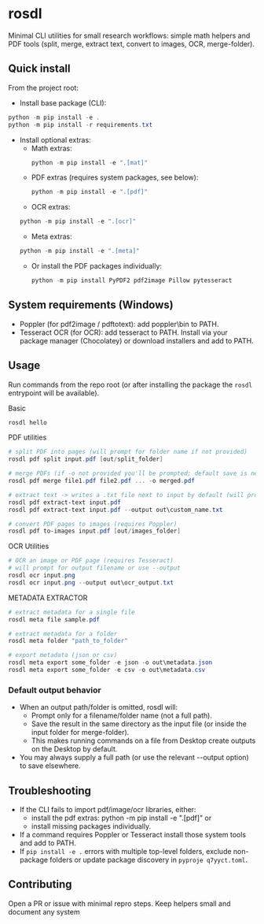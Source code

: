 # rosdl

Minimal CLI utilities for small research workflows: simple math helpers and PDF tools (split, merge, extract text, convert to images, OCR, merge-folder).

## Quick install

From the project root:

- Install base package (CLI):
```powershell
python -m pip install -e .
python -m pip install -r requirements.txt
```

- Install optional extras:
  - Math extras:
    ```powershell
    python -m pip install -e ".[mat]"
    ```
  - PDF extras (requires system packages, see below):
    ```powershell
    python -m pip install -e ".[pdf]"
    ```
  - OCR extras:
  ```powershell
  python -m pip install -e ".[ocr]"
  ```
  - Meta extras:
  ```powershell
  python -m pip install -e ".[meta]"
  ```
  - Or install the PDF packages individually:
    ```powershell
    python -m pip install PyPDF2 pdf2image Pillow pytesseract
    ```

## System requirements (Windows)

- Poppler (for pdf2image / pdftotext): add poppler\bin to PATH.
- Tesseract OCR (for OCR): add tesseract to PATH.
Install via your package manager (Chocolatey) or download installers and add to PATH.

## Usage

Run commands from the repo root (or after installing the package the `rosdl` entrypoint will be available).

Basic
```powershell
rosdl hello
```

<!-- Math
```powershell
rosdl mat addition 2 3
rosdl mat subtraction 5 1
``` -->

PDF utilities
```powershell
# split PDF into pages (will prompt for folder name if not provided)
rosdl pdf split input.pdf [out/split_folder]

# merge PDFs (if -o not provided you'll be prompted; default save is next to first input)
rosdl pdf merge file1.pdf file2.pdf ... -o merged.pdf

# extract text -> writes a .txt file next to input by default (will prompt for filename if not provided)
rosdl pdf extract-text input.pdf
rosdl pdf extract-text input.pdf --output out\custom_name.txt

# convert PDF pages to images (requires Poppler)
rosdl pdf to-images input.pdf [out/images_folder]
```

OCR Utilities
```powershell
# OCR an image or PDF page (requires Tesseract)
# will prompt for output filename or use --output
rosdl ocr input.png
rosdl ocr input.png --output out\ocr_output.txt
```

METADATA EXTRACTOR 
```powershell
# extract metadata for a single file
rosdl meta file sample.pdf

# extract metadata for a folder
rosdl meta folder "path_to_folder"

# export metadata (json or csv)
rosdl meta export some_folder -e json -o out\metadata.json
rosdl meta export some_folder -e csv -o out\metadata.csv
```

### Default output behavior
- When an output path/folder is omitted, rosdl will:
  - Prompt only for a filename/folder name (not a full path).
  - Save the result in the same directory as the input file (or inside the input folder for merge-folder).
  - This makes running commands on a file from Desktop create outputs on the Desktop by default.
- You may always supply a full path (or use the relevant --output option) to save elsewhere.

<!-- ## Viewing extracted text
- The extract-text and ocr commands write a .txt file. On Windows:
```powershell
notepad "input.txt"
```
- You can also direct output to stdout or pipe into pagers (Git Bash / WSL) for better preserved layout:
```powershell
rosdl pdf extract-text input.pdf > out\input.txt
less -S out\input.txt
``` -->

## Troubleshooting
- If the CLI fails to import pdf/image/ocr libraries, either:
  - install the pdf extras: python -m pip install -e ".[pdf]" or
  - install missing packages individually.
- If a command requires Poppler or Tesseract install those system tools and add to PATH.
- If `pip install -e .` errors with multiple top-level folders, exclude non-package folders or update package discovery in `pyproje q7yyct.toml`.

## Contributing
Open a PR or issue with minimal repro steps. Keep helpers small and document any system
